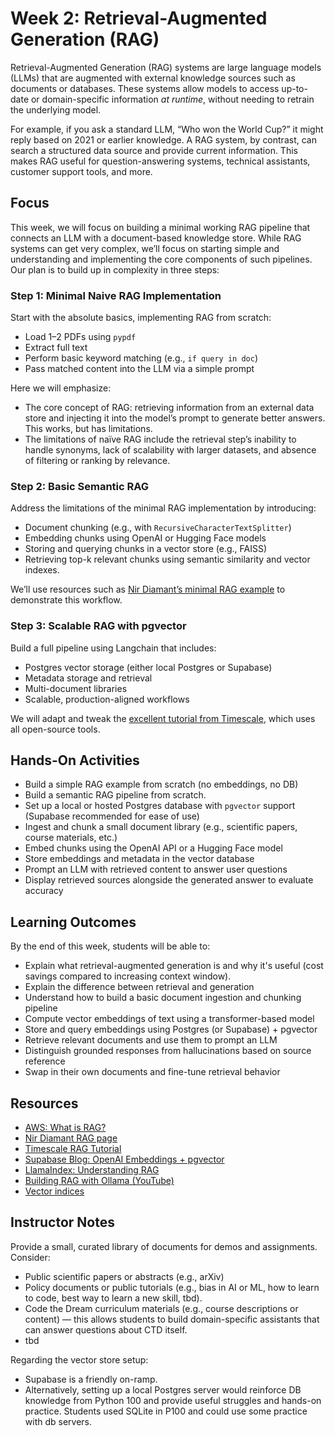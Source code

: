 # Week 2: Retrieval-Augmented Generation (RAG)
Retrieval-Augmented Generation (RAG) systems are large language models (LLMs) that are augmented with external knowledge sources such as documents or databases. These systems allow models to access up-to-date or domain-specific information *at runtime*, without needing to retrain the underlying model.

For example, if you ask a standard LLM, “Who won the World Cup?” it might reply based on 2021 or earlier knowledge. A RAG system, by contrast, can search a structured data source and provide current information. This makes RAG useful for question-answering systems, technical assistants, customer support tools, and more.

## Focus
This week, we will focus on building a minimal working RAG pipeline that connects an LLM with a document-based knowledge store. While RAG systems can get very complex, we’ll focus on starting simple and understanding and implementing the core components of such pipelines. Our plan is to build up in complexity in three steps:

### Step 1: Minimal Naive RAG Implementation 

Start with the absolute basics, implementing RAG from scratch:

- Load 1–2 PDFs using `pypdf`
- Extract full text
- Perform basic keyword matching (e.g., `if query in doc`)
- Pass matched content into the LLM via a simple prompt

Here we will emphasize:

- The core concept of RAG: retrieving information from an external data store and injecting it into the model’s prompt to generate better answers. This works, but has limitations.
- The limitations of naïve RAG include the retrieval step’s inability to handle synonyms, lack of scalability with larger datasets, and absence of filtering or ranking by relevance.

### Step 2: Basic Semantic RAG
Address the limitations of the minimal RAG implementation by introducing:

- Document chunking (e.g., with `RecursiveCharacterTextSplitter`)
- Embedding chunks using OpenAI or Hugging Face models
- Storing and querying chunks in a vector store (e.g., FAISS)
- Retrieving top-k relevant chunks using semantic similarity and vector indexes. 

We’ll use resources such as [Nir Diamant’s minimal RAG example](https://github.com/NirDiamant/RAG_Techniques) to demonstrate this workflow.

### Step 3: Scalable RAG with pgvector
Build a full pipeline using Langchain that includes:  

- Postgres vector storage (either local Postgres or Supabase)
- Metadata storage and retrieval
- Multi-document libraries
- Scalable, production-aligned workflows

We will adapt and tweak the [excellent tutorial from Timescale](https://www.timescale.com/blog/how-to-build-llm-applications-with-pgvector-vector-store-in-langchain), which uses all open-source tools.

## Hands-On Activities
- Build a simple RAG example from scratch (no embeddings, no DB)
- Build a semantic RAG pipeline from scratch.
- Set up a local or hosted Postgres database with `pgvector` support (Supabase recommended for ease of use)
- Ingest and chunk a small document library (e.g., scientific papers, course materials, etc.)
- Embed chunks using the OpenAI API or a Hugging Face model
- Store embeddings and metadata in the vector database
- Prompt an LLM with retrieved content to answer user questions
- Display retrieved sources alongside the generated answer to evaluate accuracy

## Learning Outcomes
By the end of this week, students will be able to:

- Explain what retrieval-augmented generation is and why it's useful (cost savings compared to increasing context window).
- Explain the difference between retrieval and generation
- Understand how to build a basic document ingestion and chunking pipeline
- Compute vector embeddings of text using a transformer-based model
- Store and query embeddings using Postgres (or Supabase) + pgvector
- Retrieve relevant documents and use them to prompt an LLM
- Distinguish grounded responses from hallucinations based on source reference
- Swap in their own documents and fine-tune retrieval behavior

## Resources
- [AWS: What is RAG?](https://aws.amazon.com/what-is/retrieval-augmented-generation/)
- [Nir Diamant RAG page](https://github.com/NirDiamant/RAG_Techniques)
- [Timescale RAG Tutorial](https://www.timescale.com/blog/how-to-build-llm-applications-with-pgvector-vector-store-in-langchain)
- [Supabase Blog: OpenAI Embeddings + pgvector](https://supabase.com/blog/openai-embeddings-postgres-vector)
- [LlamaIndex: Understanding RAG](https://docs.llamaindex.ai/en/stable/understanding/rag/)
- [Building RAG with Ollama (YouTube)](https://www.youtube.com/watch?v=GWB9ApTPTv4)
- [Vector indices](https://www.youtube.com/watch?v=N7TQgp18kA4)
  
## Instructor Notes
Provide a small, curated library of documents for demos and assignments. Consider:

- Public scientific papers or abstracts (e.g., arXiv)
- Policy documents or public tutorials (e.g., bias in AI or ML, how to learn to code, best way to learn a new skill, tbd). 
- Code the Dream curriculum materials (e.g., course descriptions or content) — this allows students to build domain-specific assistants that can answer questions about CTD itself.
- tbd

Regarding the vector store setup:

- Supabase is a friendly on-ramp.
- Alternatively, setting up a local Postgres server would reinforce DB knowledge from Python 100 and provide useful struggles and hands-on practice. Students used SQLite in P100 and could use some practice with db servers.

